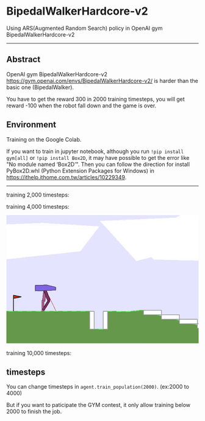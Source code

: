 # BipedalWalkerHardcore-v2
Using ARS(Augmented Random Search) policy in OpenAI gym BipedalWalkerHardcore-v2

---

## Abstract
OpenAI gym BipedalWalkerHardcore-v2 https://gym.openai.com/envs/BipedalWalkerHardcore-v2/ is harder than the basic one (BipedalWalker).

You have to get the reward 300 in 2000 training timesteps, you will get reward -100 when the robot fall down and the game is over.

## Environment
Training on the Google Colab. 

If you want to train in jupyter notebook, although you run ```!pip install gym[all]``` or ```!pip install Box2D```, it may have possible to get the error like "No module named ‘Box2D’". Then you can follow the direction for install PyBox2D.whl 
(Python Extension Packages for Windows) in https://ithelp.ithome.com.tw/articles/10229349.

---

training 2,000 timesteps:

training 4,000 timesteps:

![](https://github.com/wesley989898/BipedalWalkerHardcore-v2/blob/master/4000_timesteps.gif)

training 10,000 timesteps:

## timesteps
You can change timesteps in ```agent.train_population(2000)```. (ex:2000 to 4000)

But if you want to paticipate the GYM contest, it only allow training below 2000 to finish the job.
